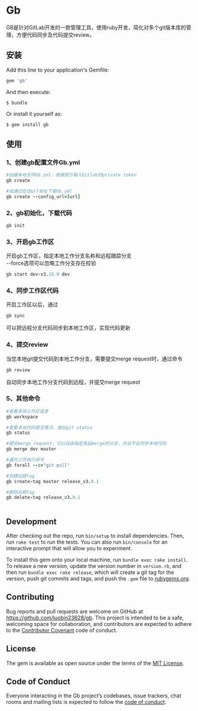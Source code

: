 # Gb
GB是针对GitLab开发的一款管理工具，使用ruby开发，简化对多个git版本库的管理，方便代码同步及代码提交review。

## 安装

Add this line to your application's Gemfile:

```ruby
gem 'gb'
```

And then execute:

    $ bundle

Or install it yourself as:

    $ gem install gb

## 使用

### 1、创建gb配置文件Gb.yml
```ruby
#创建本地文件Gb.yml，根据提示输入Gitlab的private token
gb create

#或通过在线url地址下载Gb.yml
gb create --config_url=[url]
```

### 2、gb初始化，下载代码
```ruby
gb init
```

### 3、开启gb工作区
开启gb工作区，指定本地工作分支名称和远程跟踪分支\
--force选项可以忽略工作分支存在校验
```ruby
gb start dev-v3.10.0 dev
```

### 4、同步工作区代码
开启工作区以后，通过
```ruby
gb sync
```
可以把远程分支代码同步到本地工作区，实现代码更新

### 4、提交review
当您本地git提交代码到本地工作分支，需要提交merge request时，通过命令
```ruby
gb review
```
自动同步本地工作分支代码到远程，并提交merge request

### 5、其他命令
```ruby
#查看本地工作区信息
gb workspace

#查看本地代码提交情况，类似git status
gb status

#提交merge request，可以自由指定发起merge的分支，并且不会同步本地代码
gb merge dev master

#遍历工作执行命令
gb forall --c="git pull"

#创建远程tag
gb create-tag master release_v3.9.1

#删除远程tag
gb delete-tag release_v3.9.1
 
```

## Development

After checking out the repo, run `bin/setup` to install dependencies. Then, run `rake test` to run the tests. You can also run `bin/console` for an interactive prompt that will allow you to experiment.

To install this gem onto your local machine, run `bundle exec rake install`. To release a new version, update the version number in `version.rb`, and then run `bundle exec rake release`, which will create a git tag for the version, push git commits and tags, and push the `.gem` file to [rubygems.org](https://rubygems.org).

## Contributing

Bug reports and pull requests are welcome on GitHub at https://github.com/luobin23628/gb. This project is intended to be a safe, welcoming space for collaboration, and contributors are expected to adhere to the [Contributor Covenant](http://contributor-covenant.org) code of conduct.

## License

The gem is available as open source under the terms of the [MIT License](https://opensource.org/licenses/MIT).

## Code of Conduct

Everyone interacting in the Gb project’s codebases, issue trackers, chat rooms and mailing lists is expected to follow the [code of conduct](https://github.com/[USERNAME]/gb/blob/master/CODE_OF_CONDUCT.md).
